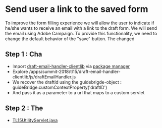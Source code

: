 # Send user a link to the saved form

To improve the form filling experience we will allow the user to indicate if he/she wants to receive an email with a link to the draft form. We will send the email using Adobe Campaign. To provide this functionality, we need to change the default behavior of the "save" button. The changed

## Step 1 : Cha

* Import [draft-email-handler-clientlib](resources/draft-email-handler-clientlib.zip) via [package manager](http://localhost:4502/crx/packmgr/index.jsp)
* Explore /apps/summit-2018/tl15/draft-email-handler-clientlib/js/draftEmailHandler.js
* We recover the draftId using the guidebrigde-object : guideBridge.customContextProperty('draftID')
* And pass it as a parameter to a url that maps to a custom servlet

## Step 2 : The 
* [TL15UtilityServlet.java](resources/TL15UtilityServlet.java)

